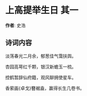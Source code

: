 # 上高提举生日  其一

**作者**: 史浩

## 诗词内容

淡荡春光二月余，郁葱佳气霭扶舆。

杏园高萼红千颗，银汉新蟾玉一梳。

控鹤暂辞仙府籍，观风聊拥使星车。

香萦画{卓戈}簪裾盍，赢得长生几卷书。


